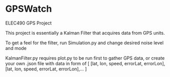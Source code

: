 # GPSWatch
ELEC490 GPS Project

This project is essentially a Kalman Filter that acquires data from GPS units. 

To get a feel for the filter, run Simulation.py and change desired noise level and mode

KalmanFilter.py requires plot.py to be run first to gather GPS data, or create your own .json file with data in form of 
[ [lat, lon, speed, errorLat, errorLon], [lat, lon, speed, errorLat, errorLon],... ]
